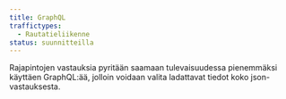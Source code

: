 ```yaml
---
title: GraphQL
traffictypes:
  - Rautatieliikenne
status: suunnitteilla
---
```


Rajapintojen vastauksia pyritään saamaan tulevaisuudessa pienemmäksi käyttäen GraphQL:ää, jolloin voidaan valita ladattavat tiedot koko json-vastauksesta.